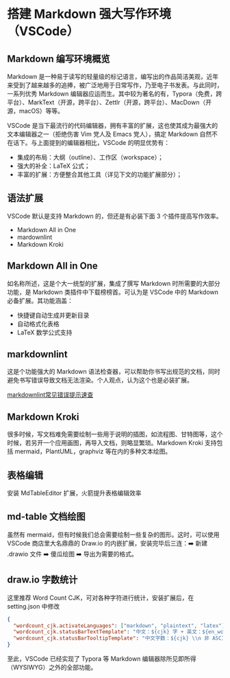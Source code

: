 # 搭建 Markdown 强大写作环境（VSCode）

## Markdown 编写环境概览

Markdown 是一种易于读写的轻量级的标记语言，编写出的作品简洁美观，近年来受到了越来越多的追捧，被广泛地用于日常写作，乃至电子书发表。与此同时，一系列优秀 Markdown 编辑器应运而生。其中较为著名的有，Typora（免费，跨平台）、MarkText（开源，跨平台）、Zettlr（开源，跨平台）、MacDown（开源，macOS）等等。

VSCode 是当下最流行的代码编辑器，拥有丰富的扩展，这也使其成为最强大的文本编辑器之一（拒绝伤害 Vim 党人及 Emacs 党人），搞定 Markdown 自然不在话下。与上面提到的编辑器相比，VSCode 的明显优势有：

- 集成的布局：大纲（outline）、工作区（workspace）；
- 强大的补全：LaTeX 公式；
- 丰富的扩展：方便整合其他工具（详见下文的功能扩展部分）；

## 语法扩展

VSCode 默认是支持 Markdown 的，但还是有必装下面 3 个插件提高写作效率。

- Markdown All in One
- mardownlint
- Markdown Kroki

## Markdown All in One

如名称所述，这是个大一统型的扩展，集成了撰写 Markdown 时所需要的大部分功能，是 Markdown 类插件中下载榜榜首。可认为是 VSCode 中的 Markdown 必备扩展。其功能涵盖：

- 快捷键自动生成并更新目录
- 自动格式化表格
- LaTeX 数学公式支持

## markdownlint

这是个功能强大的 Markdown 语法检查器，可以帮助你书写出规范的文档，同时避免书写错误导致文档无法渲染。个人观点，认为这个也是必装扩展。

[markdownlint常见错误提示速查](https://blog.csdn.net/longtype/article/details/103582331)

## Markdown Kroki

很多时候，写文档难免需要绘制一些用于说明的插图，如流程图、甘特图等，这个时候，若另开一个应用画图，再导入文档，则略显繁琐。Markdown Kroki 支持包括 mermaid，PlantUML，graphviz 等在内的多种文本绘图。

## 表格编辑

安装 MdTableEditor 扩展，火箭提升表格编辑效率

## md-table 文档绘图

虽然有 mermaid，但有时候我们总会需要绘制一些复杂的图形。这时，可以使用 VSCode 商店里大名鼎鼎的 Draw.io 的内嵌扩展，安装完毕后三连：➡️ 新建 .drawio 文件 ➡️ 傻瓜绘图 ➡️ 导出为需要的格式。

## draw.io 字数统计

这里推荐 Word Count CJK，可对各种字符进行统计，安装扩展后，在 setting.json 中修改

```json
{
  "wordcount_cjk.activateLanguages": ["markdown", "plaintext", "latex"],
  "wordcount_cjk.statusBarTextTemplate": "中文：${cjk} 字 + 英文：${en_words} 词",
  "wordcount_cjk.statusBarTooltipTemplate": "中文字数：${cjk} \\n 非 ASCII 字符数：\\t${total - ascii} \\n 英文单词数：${en_words} \\n 非空白字符数：${total - whitespace} \\n 总字符数：${total}"
}
```

至此，VSCode 已经实现了 Typora 等 Markdown 编辑器除所见即所得（WYSIWYG）之外的全部功能。
